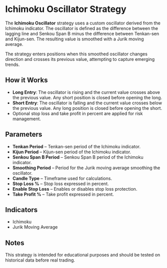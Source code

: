 # Ichimoku Oscillator Strategy

The **Ichimoku Oscillator** strategy uses a custom oscillator derived from the Ichimoku indicator. The oscillator is defined as the difference between the lagging line and Senkou Span B minus the difference between Tenkan-sen and Kijun-sen. The resulting value is smoothed with a Jurik moving average.

The strategy enters positions when this smoothed oscillator changes direction and crosses its previous value, attempting to capture emerging trends.

## How it Works
- **Long Entry**: The oscillator is rising and the current value crosses above the previous value. Any short position is closed before opening the long.
- **Short Entry**: The oscillator is falling and the current value crosses below the previous value. Any long position is closed before opening the short.
- Optional stop loss and take profit in percent are applied for risk management.

## Parameters
- **Tenkan Period** – Tenkan-sen period of the Ichimoku indicator.
- **Kijun Period** – Kijun-sen period of the Ichimoku indicator.
- **Senkou Span B Period** – Senkou Span B period of the Ichimoku indicator.
- **Smoothing Period** – Period for the Jurik moving average smoothing the oscillator.
- **Candle Type** – Timeframe used for calculations.
- **Stop Loss %** – Stop loss expressed in percent.
- **Enable Stop Loss** – Enables or disables stop loss protection.
- **Take Profit %** – Take profit expressed in percent.

## Indicators
- Ichimoku
- Jurik Moving Average

## Notes
This strategy is intended for educational purposes and should be tested on historical data before real trading.
